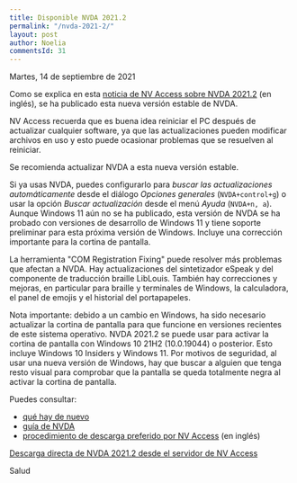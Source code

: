```yaml
---
title: Disponible NVDA 2021.2
permalink: "/nvda-2021-2/"
layout: post
author: Noelia
commentsId: 31
---
```


<footer>Martes, 14 de septiembre de 2021</footer>

Como se explica en esta [noticia de NV Access sobre NVDA 2021.2](https://www.nvaccess.org/post/nvda-2021-2/) (en inglés), se ha publicado esta nueva versión estable de NVDA.

NV Access recuerda que es buena idea reiniciar el PC después de actualizar cualquier software, ya que las actualizaciones pueden modificar archivos en uso y esto puede ocasionar problemas que se resuelven al reiniciar.

Se recomienda actualizar NVDA a esta nueva versión estable.

Si ya usas NVDA, puedes configurarlo para *buscar las actualizaciones automáticamente* desde el diálogo *Opciones generales* (`NVDA+control+g`) o usar la opción *Buscar actualización* desde el menú *Ayuda* (`NVDA+n, a`).
Aunque Windows 11 aún no se ha publicado, esta versión de NVDA se ha probado con versiones de desarrollo de Windows 11 y tiene soporte preliminar para esta próxima versión de Windows. Incluye una corrección importante para la cortina de pantalla.

La herramienta "COM Registration Fixing" puede resolver más problemas
que afectan a NVDA. Hay actualizaciones del sintetizador eSpeak y del
componente de traducción braille LibLouis. También hay correcciones y mejoras, en particular para braille y terminales de Windows, la
calculadora, el panel de emojis y el historial del portapapeles.

Nota importante: debido a un cambio en Windows, ha sido necesario actualizar la cortina de pantalla para que funcione en versiones recientes de este sistema operativo. NVDA 2021.2 se puede usar para activar la
cortina de pantalla con Windows 10 21H2 (10.0.19044) o posterior. Esto
incluye Windows 10 Insiders y Windows 11. Por motivos de seguridad, al
usar una nueva versión de Windows, hay que buscar a alguien que tenga
resto visual para comprobar que la pantalla se queda totalmente negra
al activar la cortina de pantalla.

Puedes consultar:

- [qué hay de nuevo](https://nvdaes.github.io/changes.html)
- [guía de NVDA](https://nvdaes.github.io/userGuide.html)
- [procedimiento de descarga preferido por NV Access](https://groups.io/g/nvda-devel/message/45172) (en inglés)

[Descarga directa de NVDA 2021.2 desde el servidor de NV Access](http://www.nvaccess.org/download/nvda/releases/2021.2/nvda_2021.2.exe)

Salud
